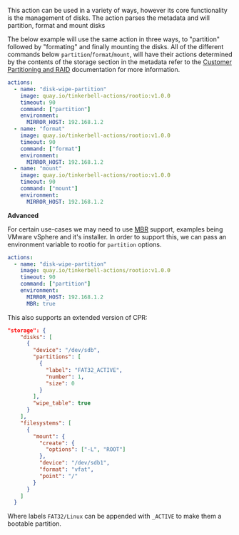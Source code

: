 This action can be used in a variety of ways, however its core functionality
is the management of disks. The action parses the metadata and will partition, format and
mount disks

The below example will use the same action in three ways, to "partition" followed by "formating" and
finally mounting the disks. All of the different commands below `partition`/`format`/`mount`, will
have their actions determined by the contents of the storage section in the metadata refer to the
[Customer Partitioning and RAID](https://deploy.equinix.com/developers/docs/metal/storage/custom-partitioning-raid/) documentation for more information.

```yaml
actions:
  - name: "disk-wipe-partition"
    image: quay.io/tinkerbell-actions/rootio:v1.0.0
    timeout: 90
    command: ["partition"]
    environment:
      MIRROR_HOST: 192.168.1.2
  - name: "format"
    image: quay.io/tinkerbell-actions/rootio:v1.0.0
    timeout: 90
    command: ["format"]
    environment:
      MIRROR_HOST: 192.168.1.2
  - name: "mount"
    image: quay.io/tinkerbell-actions/rootio:v1.0.0
    timeout: 90
    command: ["mount"]
    environment:
      MIRROR_HOST: 192.168.1.2
```

**Advanced**

For certain use-cases we may need to use [MBR]() support, examples being
VMware vSphere and it's installer. In order to support this, we can pass
an environment variable to rootio for `partition` options.

```yaml
actions:
  - name: "disk-wipe-partition"
    image: quay.io/tinkerbell-actions/rootio:v1.0.0
    timeout: 90
    command: ["partition"]
    environment:
      MIRROR_HOST: 192.168.1.2
      MBR: true
```

This also supports an extended version of CPR:

```json
"storage": {
    "disks": [
      {
        "device": "/dev/sdb",
        "partitions": [
          {
            "label": "FAT32_ACTIVE",
            "number": 1,
            "size": 0
          }
        ],
        "wipe_table": true
      }
    ],
    "filesystems": [
      {
        "mount": {
          "create": {
            "options": ["-L", "ROOT"]
          },
          "device": "/dev/sdb1",
          "format": "vfat",
          "point": "/"
        }
      }
    ]
  }
```

Where labels `FAT32/Linux` can be appended with `_ACTIVE` to make them a
bootable partition.
